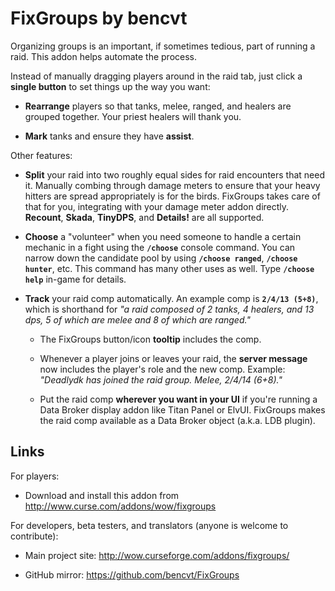 # FixGroups by bencvt

Organizing groups is an important, if sometimes tedious, part of running a raid. This addon helps automate the process.

Instead of manually dragging players around in the raid tab, just click a **single button** to set things up the way you want:

 * **Rearrange** players so that tanks, melee, ranged, and healers are grouped together. Your priest healers will thank you.

 * **Mark** tanks and ensure they have **assist**.

Other features:

 * **Split** your raid into two roughly equal sides for raid encounters that need it. Manually combing through damage meters to ensure that your heavy hitters are spread appropriately is for the birds. FixGroups takes care of that for you, integrating with your damage meter addon directly. **Recount**, **Skada**, **TinyDPS**, and **Details!** are all supported.

 * **Choose** a "volunteer" when you need someone to handle a certain mechanic in a fight using the **`/choose`** console command. You can narrow down the candidate pool by using **`/choose ranged`**, **`/choose hunter`**, etc. This command has many other uses as well. Type **`/choose help`** in-game for details.

 * **Track** your raid comp automatically. An example comp is **`2/4/13 (5+8)`**, which is shorthand for *"a raid composed of 2 tanks, 4 healers, and 13 dps, 5 of which are melee and 8 of which are ranged."*

   * The FixGroups button/icon **tooltip** includes the comp.

   * Whenever a player joins or leaves your raid, the **server message** now includes the player's role and the new comp. Example: *"Deadlydk has joined the raid group. Melee, 2/4/14 (6+8)."*

   * Put the raid comp **wherever you want in your UI** if you're running a Data Broker display addon like Titan Panel or ElvUI. FixGroups makes the raid comp available as a Data Broker object (a.k.a. LDB plugin).

## Links

For players:

 * Download and install this addon from http://www.curse.com/addons/wow/fixgroups

For developers, beta testers, and translators (anyone is welcome to contribute):

 * Main project site: http://wow.curseforge.com/addons/fixgroups/

 * GitHub mirror: https://github.com/bencvt/FixGroups
